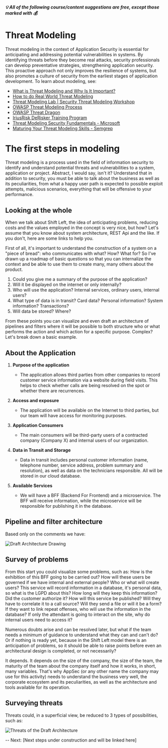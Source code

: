 ##### 💡 All of the following course/content suggestions are free, except those marked with 💰

# Threat Modeling
Threat modeling in the context of Application Security is essential for anticipating and addressing potential vulnerabilities in systems. By identifying threats before they become real attacks, security professionals can develop preventative strategies, strengthening application security. This proactive approach not only improves the resilience of systems, but also promotes a culture of security from the earliest stages of application development.
To learn about modeling, see:
- [What is Threat Modeling and Why Is It Important?](https://www.youtube.com/watch?v=h_BC6QMWDbA)
- [How to do Real World Threat Modeling](https://youtu.be/fggB70PxhmA?si=4PQVB-QhpKWeYs8u)
- [Threat Modeling Lab | Security Threat Modeling Workshop](https://www.youtube.com/watch?v=oioLnkQeVek)
- [OWASP Threat Modeling Process](https://owasp.org/www-community/Threat_Modeling_Process)
- [OWASP Threat Dragon](https://owasp.org/www-project-threat-dragon/)
- [IriusRisk DeRisker Training Program](https://www.iriusrisk.com/derisker-training-and-certification)
- [Threat Modeling Security Fundamentals - Microsoft](https://learn.microsoft.com/en-us/training/paths/tm-threat-modeling-fundamentals/)
- [Maturing Your Threat Modeling Skills - Semgrep](https://www.youtube.com/watch?v=2zxYPwpPVis)

# The first steps in modeling

Threat modeling is a process used in the field of information security to identify and understand potential threats and vulnerabilities to a system, application or project. Abstract, I would say, isn't it? Understand that in addition to security, you must be able to talk about the business as well as its peculiarities, from what a happy user path is expected to possible exploit attempts, malicious scenarios, everything that will be offensive to your performance.

## Looking at the whole

When we talk about Shift Left, the idea of anticipating problems, reducing costs and the values employed in the concept is very nice, but how?
Let's assume that you know about system architecture, REST Api and the like. If you don't, here are some links to help you.

First of all, it's important to understand the construction of a system on a "piece of bread": who communicates with what? How? What for? So I've drawn up a roadmap of basic questions so that you can internalize the context and be able to use them to create many, many others about the product.

1. Could you give me a summary of the purpose of the application?
2. Will it be displayed on the internet or only internally?
3. Who will use the application? Internal services, ordinary users, internal users?
4. What type of data is in transit? Card data? Personal information? System information? Transactions?
5. Will data be stored? Where?

From these points you can visualize and even draft an architecture of pipelines and filters where it will be possible to both structure who or what performs the action and which action for a specific purpose. Complex? Let's break down a basic example.


## About the Application

1. **Purpose of the application**
   - The application allows third parties from other companies to record customer service information via a website during field visits. This helps to check whether calls are being resolved on the spot or whether there are recurrences.

2. **Access and exposure**
   - The application will be available on the Internet to third parties, but our team will have access for monitoring purposes.

3. **Application Consumers**
   - The main consumers will be third-party users of a contracted company (Company X) and internal users of our organization.

4. **Data in Transit and Storage**
   - Data in transit includes personal customer information (name, telephone number, service address, problem summary and resolution), as well as data on the technicians responsible. All will be stored in our cloud database.

5. **Available Services**
   - We will have a BFF (Backend For Frontend) and a microservice. The BFF will receive information, while the microservice will be responsible for publishing it in the database.

## Pipeline and filter architecture

Based only on the comments we have:

![Draft Architecture Drawing](https://github.com/PedroKetzer/roadmap-appsecbr/assets/37319386/6d91a609-1b47-4c96-aa51-c274bfabfb3c)


## Survey of problems

From this start you could visualize some problems, such as:
How is the exhibition of this BFF going to be carried out?
How will these users be governed if we have internal and external people? Who or what will create users?
This service will record information in a database, it's personal data, so what is the LGPD about this? How long will they keep this information? Did the customer authorize it?
How will this service be published? Will they have to correlate it to a call source?
Will they send a file or will it be a form?
If they want to link repeat offenses, who will use the information in the database?
If only the attendant is going to interact on the site, why do internal users need to access it?

Numerous doubts arise and can be resolved later, but what if the team needs a minimum of guidance to understand what they can and can't do? Or if nothing is ready yet, because in the Shift Left model there is an anticipation of problems, so it should be able to raise points before even an architectural design is completed, or not necessarily?

It depends.
It depends on the size of the company, the size of the team, the maturity of the team about the company itself and how it works, in short, many variables. That's why AppSec (or any other name the company may use for this activity) needs to understand the business very well, the corporate ecosystem and its peculiarities, as well as the architecture and tools available for its operation.

## Surveying threats

Threats could, in a superficial view, be reduced to 3 types of possibilities, such as:

![Threats of the Draft Architecture](https://github.com/PedroKetzer/roadmap-appsecbr/assets/37319386/f5a94642-995c-4e17-8484-93f06ede0284)



--
Next: [Next steps under construction and will be linked here]